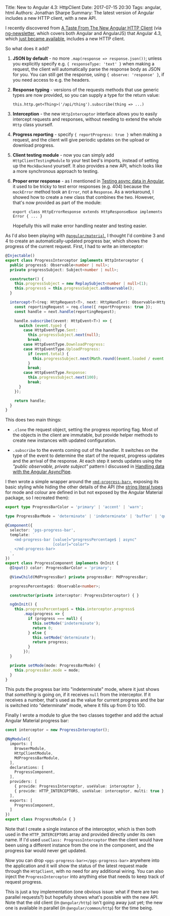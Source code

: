 Title: New to Angular 4.3: HttpClient
Date: 2017-07-15 20:30
Tags: angular, html
Authors: Jonathan Sharpe
Summary: The latest version of Angular includes a new HTTP client, with a new API.

I recently discovered from [A Taste From The New Angular HTTP Client][1] (via 
[ng-newsletter][2], which covers both Angular and AngularJS) that Angular 4.3,
which [just became available][3], includes a new HTTP client. 


So what does it add?

 1. **JSON by default** - no more `.map(response => response.json())`; unless
    you explicitly specify e.g. `{ responseType: 'text' }` when making a
    request, the client will automatically parse the response body as JSON for
    you. You can still get the response, using `{ observe: 'response' }`, if
    you need access to e.g. the headers.
   
 2. **Response typing** - versions of the requests methods that use generic
    types are now provided, so you can supply a type for the return value:
    
        this.http.get<Thing>('/api/thing').subscribe(thing => ...)
 
 3. **Interception** - the new `HttpInterceptor` interface allows you to easily
    intercept requests and responses, without needing to extend the whole
    `Http` class yourself.
   
 4. **Progress reporting** - specify `{ reportProgress: true }` when making a
    request, and the client will give periodic updates on the upload or download
    progress.
   
 5. **Client testing module** - now you can simply add `HttpClientTestingModule`
    to your test bed's imports, instead of setting up the `MockBackend`
    yourself. It also provides a new API, which looks like a more synchronous
    approach to testing.
    
 6. **Proper error response** - as I mentioned in [Testing async data in 
    Angular][8], it used to be tricky to test error responses (e.g. 404)
    because the `mockError` method took an `Error`, not a `Response`. As a
    workaround, I showed how to create a new class that combines the two.
    However, that's now provided as part of the module:
  
        export class HttpErrorResponse extends HttpResponseBase implements Error { ... }
        
    Hopefully this will make error handling neater and testing easier.

As I'd also been playing with [`@angular/material`][4], I thought I'd combine 3
and 4 to create an automatically-updated progress bar, which shows the progress
of the current request. First, I had to write an interceptor:

```typescript
@Injectable()
export class ProgressInterceptor implements HttpInterceptor {
  public progress$: Observable<number | null>;
  private progressSubject: Subject<number | null>;

  constructor() {
    this.progressSubject = new ReplaySubject<number | null>(1);
    this.progress$ = this.progressSubject.asObservable();
  }

  intercept<T>(req: HttpRequest<T>, next: HttpHandler): Observable<HttpEvent<T>> {
    const reportingRequest = req.clone({ reportProgress: true });
    const handle = next.handle(reportingRequest);

    handle.subscribe((event: HttpEvent<T>) => {
      switch (event.type) {
        case HttpEventType.Sent:
          this.progressSubject.next(null);
          break;
        case HttpEventType.DownloadProgress:
        case HttpEventType.UploadProgress:
          if (event.total) {
            this.progressSubject.next(Math.round((event.loaded / event.total) * 100));
          }
          break;
        case HttpEventType.Response:
          this.progressSubject.next(100);
          break;
      }
    });

    return handle;
  }
}
```

This does two main things:

  - `.clone` the request object, setting the progress reporting flag. Most of
    the objects in the client are immutable, but provide helper methods to
    create new instances with updated configuration.
    
  - `.subscribe` to the events coming out of the handler. It switches on the
    type of the event to determine the start of the request, progress updates
    and the arrival of the response. At each step it sends updates using the 
    *"public observable, private subject"* pattern I discussed in [Handling
    data with the Angular AsyncPipe][7].

I then wrote a simple wrapper around the [`<md-progress-bar>`][5], exposing its
basic styling while hiding the other details of the API (the [string literal
types][6] for mode and colour are defined in but not exposed by the Angular
Material package, so I recreated them):

```typescript
export type ProgressBarColor = 'primary' | 'accent' | 'warn';

type ProgressBarMode = 'determinate' | 'indeterminate' | 'buffer' | 'query';

@Component({
  selector: 'pgs-progress-bar',
  template: `
    <md-progress-bar [value]="progressPercentage$ | async"
                     [color]="color">
    </md-progress-bar>
  `,
})
export class ProgressComponent implements OnInit {
  @Input() color: ProgressBarColor = 'primary';

  @ViewChild(MdProgressBar) private progressBar: MdProgressBar;

  progressPercentage$: Observable<number>;

  constructor(private interceptor: ProgressInterceptor) { }

  ngOnInit() {
    this.progressPercentage$ = this.interceptor.progress$
        .map(progress => {
          if (progress === null) {
            this.setMode('indeterminate');
            return 0;
          } else {
            this.setMode('determinate');
            return progress;
          }
        });
  }

  private setMode(mode: ProgressBarMode) {
    this.progressBar.mode = mode;
  }
}
```

This puts the progress bar into "indeterminate" mode, where it just shows that
*something* is going on, if it receives `null` from the interceptor. If it
receives a number, that's used as the value for current progress and the bar is
switched into "determinate" mode, where it fills up from 0 to 100.

Finally I wrote a module to glue the two classes together and add the actual
Angular Material progress bar:

```typescript
const interceptor = new ProgressInterceptor();

@NgModule({
  imports: [
    BrowserModule,
    HttpClientModule,
    MdProgressBarModule,
  ],
  declarations: [
    ProgressComponent,
  ],
  providers: [
    { provide: ProgressInterceptor, useValue: interceptor },
    { provide: HTTP_INTERCEPTORS, useValue: interceptor, multi: true },
  ],
  exports: [
    ProgressComponent,
  ]
})
export class ProgressModule { }
```

Note that I create a single instance of the interceptor, which is then both
used in the `HTTP_INTERCEPTORS` array and provided directly under its own name.
If I'd used `useClass: ProgressInterceptor` then the client would have been
using a different instance from the one in the component, and the progress bar
would never get updated.

Now you can drop `<pgs-progress-bar></pgs-progress-bar>` anywhere into the
application and it will show the status of the latest request made through the
`HttpClient`, with no need for any additional wiring. You can also inject the
`ProgressInterceptor` into anything else that needs to keep track of request
progress.

This is just a toy implementation (one obvious issue: what if there are two
parallel requests?) but hopefully shows what's possible with the new API. Note
that the old client (in `@angular/http`) isn't going away just yet; the new one
is available in parallel (in `@angular/common/http`) for the time being.

  [1]: https://netbasal.com/a-taste-from-the-new-angular-http-client-38fcdc6b359b
  [2]: https://www.ng-newsletter.com/
  [3]: http://angularjs.blogspot.co.uk/2017/07/angular-43-now-available.html
  [4]: https://material.angular.io/
  [5]: https://material.angular.io/components/progress-bar
  [6]: https://www.typescriptlang.org/docs/handbook/advanced-types.html#string-literal-types
  [7]: {filename}/development/async-angular-data.md
  [8]: {filename}/development/async-angular-tests.md
